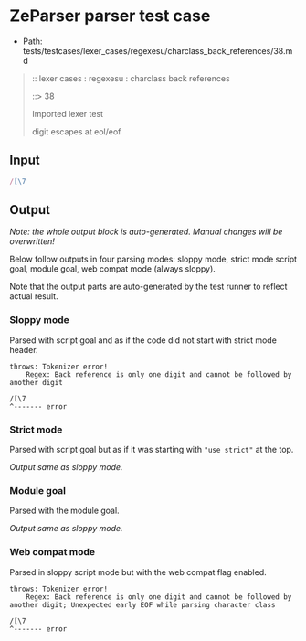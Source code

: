 # ZeParser parser test case

- Path: tests/testcases/lexer_cases/regexesu/charclass_back_references/38.md

> :: lexer cases : regexesu : charclass back references
>
> ::> 38
>
> Imported lexer test
>
> digit escapes at eol/eof


## Input

`````js
/[\7
`````

## Output

_Note: the whole output block is auto-generated. Manual changes will be overwritten!_

Below follow outputs in four parsing modes: sloppy mode, strict mode script goal, module goal, web compat mode (always sloppy).

Note that the output parts are auto-generated by the test runner to reflect actual result.

### Sloppy mode

Parsed with script goal and as if the code did not start with strict mode header.

`````
throws: Tokenizer error!
    Regex: Back reference is only one digit and cannot be followed by another digit

/[\7
^------- error
`````

### Strict mode

Parsed with script goal but as if it was starting with `"use strict"` at the top.

_Output same as sloppy mode._

### Module goal

Parsed with the module goal.

_Output same as sloppy mode._

### Web compat mode

Parsed in sloppy script mode but with the web compat flag enabled.

`````
throws: Tokenizer error!
    Regex: Back reference is only one digit and cannot be followed by another digit; Unexpected early EOF while parsing character class

/[\7
^------- error
`````

